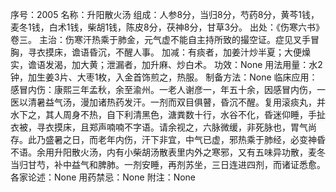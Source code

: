 序号：2005
名称：升阳散火汤
组成：人参8分，当归8分，芍药8分，黄芩1钱，麦冬1钱，白术1钱，柴胡1钱，陈皮8分，茯神8分，甘草3分。
出处：《伤寒六书》卷三。
主治：伤寒汗热乘于肺金，元气虚不能自主持所致的撮空证。症见叉手冒胸，寻衣摸床，谵语昏沉，不醒人事。
加减：有痰者，加姜汁炒半夏；大便燥实，谵语发渴，加大黄；泄漏者，加升麻、炒白术。
功效：None
用法用量：水2钟，加生姜3片、大枣1枚，入金首饰煎之，热服。
制备方法：None
临床应用：感冒内伤：康熙三年孟秋，余至渝州。一老人谢彦一，年五十余，因感冒内伤，一医以清暑益气汤，漫加诸热药发汗。一剂而双目俱瞽，昏沉不醒。复用滚痰丸，并水下之，其人周身不热，自下利清黑色，溏粪数十行，水谷不化，昏迷仰睡，手扯衣被，寻衣摸床，且郑声喃喃不字语。请余视之，六脉微缓，非死脉也，胃气尚存。此乃盛暑之日，而老年内伤，汗下非宜，中气已虚，邪热乘于肺经，必变神昏不语。余用升阳散火汤，内有小柴胡汤散表里内外之寒邪，又有五味异功散，麦冬当归甘芍，补中益气和脾肺。一剂安睡，再剂苏坐，三日连进四剂，而诸证悉愈。
各家论述：None
用药禁忌：None
附注：None
